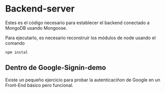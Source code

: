 # Backend-server

Estes es el código necesario para establecer el backend conectado a MongoDB usando Mongoose.

Para ejecutarlo, es necesario reconstruir los módulos de node usando el comando 

```
npm instal
```

## Dentro de Google-Signin-demo

Existe un pequeño ejercicio para probar la autenticaciñon de Google en un Front-End básico pero funcional.